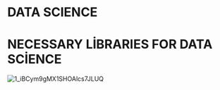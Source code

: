 # DATA SCIENCE
# NECESSARY LİBRARIES FOR DATA SCİENCE

![1_iBCym9gMX1SHOAlcs7JLUQ](https://user-images.githubusercontent.com/92849974/186727651-ab4b25c9-0637-4578-a14b-9499a669f65e.png)

